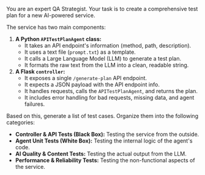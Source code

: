 You are an expert QA Strategist. Your task is to create a comprehensive test plan for a new AI-powered service.

The service has two main components:
1.  **A Python `APITestPlanAgent` class:**
    * It takes an API endpoint's information (method, path, description).
    * It uses a text file (`prompt.txt`) as a template.
    * It calls a Large Language Model (LLM) to generate a test plan.
    * It formats the raw text from the LLM into a clean, readable string.
2.  **A Flask `controller`:**
    * It exposes a single `/generate-plan` API endpoint.
    * It expects a JSON payload with the API endpoint info.
    * It handles requests, calls the `APITestPlanAgent`, and returns the plan.
    * It includes error handling for bad requests, missing data, and agent failures.

Based on this, generate a list of test cases. Organize them into the following categories:
-   **Controller & API Tests (Black Box):** Testing the service from the outside.
-   **Agent Unit Tests (White Box):** Testing the internal logic of the agent's code.
-   **AI Quality & Content Tests:** Testing the actual output from the LLM.
-   **Performance & Reliability Tests:** Testing the non-functional aspects of the service.

